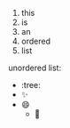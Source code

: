 1. this 
2. is 
3. an 
  4. ordered 
  5. list

unordered list: 
- :tree:
- :sparkles: 
- :smile:
  - :tada:
